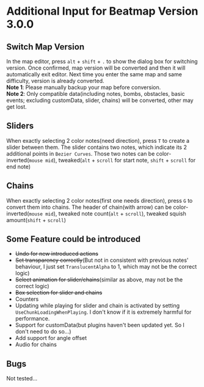 # Additional Input for Beatmap Version 3.0.0
## Switch Map Version

In the map editor, press `alt` + `shift` + `.` to show the dialog box for switching version. Once confirmed, map version will be converted and then it will automatically exit editor. Next time you enter the same map and same difficulty, version is already converted.    
**Note 1**: Please manually backup your map before conversion.     
**Note 2**: Only compatible data(including notes, bombs, obstacles, basic events; excluding customData, slider, chains) will be converted, other may get lost. 
## Sliders
When exactly selecting 2 color notes(need direction), press `T` to create a slider between them.
The slider contains two notes, which indicate its 2 additional points in `Bezier Curves`. Those two notes can be color-inverted(`mouse mid`), tweaked(`alt` + `scroll` for start note, `shift` + `scroll` for end note)

## Chains
When exactly selecting 2 color notes(first one needs direction), press `G` to convert them into chains.
The header of chain(with arrow) can be color-inverted(`mouse mid`), tweaked note count(`alt` + `scroll`), tweaked squish amount(`shift` + `scroll`)

## Some Feature could be introduced
- ~~Undo for new introduced actions~~
- ~~Set transparency correctly~~(But not in consistent with previous notes' behaviour, I just set `TranslucentAlpha` to 1, which may not be the correct logic)
- ~~Select animation for slider/chains~~(similar as above, may not be the correct logic)
- ~~Box selection for slider and chains~~
- Counters
- Updating while playing for slider and chain is activated by setting `UseChunkLoadingWhenPlaying`. I don't know if it is extremely harmful for performance.
- Support for customData(but plugins haven't been updated yet. So I don't need to do so...)
- Add support for angle offset
- Audio for chains
## Bugs
Not tested...